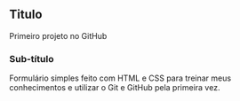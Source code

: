 ## Titulo

Primeiro projeto no GitHub

### Sub-título

Formulário simples feito com HTML e CSS para treinar meus conhecimentos e utilizar o Git e GitHub pela primeira vez.


